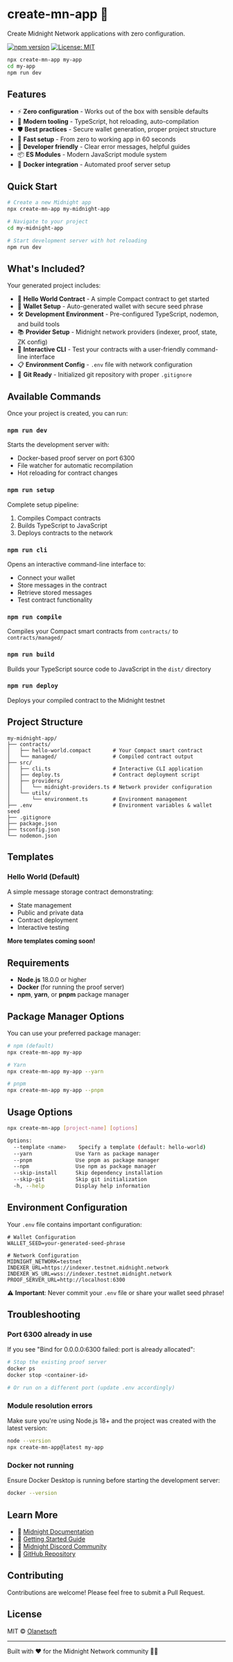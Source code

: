 # create-mn-app 🌙

Create Midnight Network applications with zero configuration.

[![npm version](https://img.shields.io/npm/v/create-mn-app.svg)](https://www.npmjs.com/package/create-mn-app)
[![License: MIT](https://img.shields.io/badge/License-MIT-yellow.svg)](https://opensource.org/licenses/MIT)

```bash
npx create-mn-app my-app
cd my-app
npm run dev
```

## Features

- ⚡ **Zero configuration** - Works out of the box with sensible defaults
- 🔧 **Modern tooling** - TypeScript, hot reloading, auto-compilation
- 🛡️ **Best practices** - Secure wallet generation, proper project structure
- 🚀 **Fast setup** - From zero to working app in 60 seconds
- 🎯 **Developer friendly** - Clear error messages, helpful guides
- 📦 **ES Modules** - Modern JavaScript module system
- 🐳 **Docker integration** - Automated proof server setup

## Quick Start

```bash
# Create a new Midnight app
npx create-mn-app my-midnight-app

# Navigate to your project
cd my-midnight-app

# Start development server with hot reloading
npm run dev
```

## What's Included?

Your generated project includes:

- 📝 **Hello World Contract** - A simple Compact contract to get started
- 🔐 **Wallet Setup** - Auto-generated wallet with secure seed phrase
- 🛠️ **Development Environment** - Pre-configured TypeScript, nodemon, and build tools
- 📚 **Provider Setup** - Midnight network providers (indexer, proof, state, ZK config)
- 🎨 **Interactive CLI** - Test your contracts with a user-friendly command-line interface
- 📋 **Environment Config** - `.env` file with network configuration
- 🔄 **Git Ready** - Initialized git repository with proper `.gitignore`

## Available Commands

Once your project is created, you can run:

### `npm run dev`
Starts the development server with:
- Docker-based proof server on port 6300
- File watcher for automatic recompilation
- Hot reloading for contract changes

### `npm run setup`
Complete setup pipeline:
1. Compiles Compact contracts
2. Builds TypeScript to JavaScript
3. Deploys contracts to the network

### `npm run cli`
Opens an interactive command-line interface to:
- Connect your wallet
- Store messages in the contract
- Retrieve stored messages
- Test contract functionality

### `npm run compile`
Compiles your Compact smart contracts from `contracts/` to `contracts/managed/`

### `npm run build`
Builds your TypeScript source code to JavaScript in the `dist/` directory

### `npm run deploy`
Deploys your compiled contract to the Midnight testnet

## Project Structure

```
my-midnight-app/
├── contracts/
│   ├── hello-world.compact       # Your Compact smart contract
│   └── managed/                  # Compiled contract output
├── src/
│   ├── cli.ts                    # Interactive CLI application
│   ├── deploy.ts                 # Contract deployment script
│   ├── providers/
│   │   └── midnight-providers.ts # Network provider configuration
│   └── utils/
│       └── environment.ts        # Environment management
├── .env                          # Environment variables & wallet seed
├── .gitignore
├── package.json
├── tsconfig.json
└── nodemon.json
```

## Templates

### Hello World (Default)
A simple message storage contract demonstrating:
- State management
- Public and private data
- Contract deployment
- Interactive testing

**More templates coming soon!**

## Requirements

- **Node.js** 18.0.0 or higher
- **Docker** (for running the proof server)
- **npm**, **yarn**, or **pnpm** package manager

## Package Manager Options

You can use your preferred package manager:

```bash
# npm (default)
npx create-mn-app my-app

# Yarn
npx create-mn-app my-app --yarn

# pnpm
npx create-mn-app my-app --pnpm
```

## Usage Options

```bash
npx create-mn-app [project-name] [options]

Options:
  --template <name>    Specify a template (default: hello-world)
  --yarn              Use Yarn as package manager
  --pnpm              Use pnpm as package manager
  --npm               Use npm as package manager
  --skip-install      Skip dependency installation
  --skip-git          Skip git initialization
  -h, --help          Display help information
```

## Environment Configuration

Your `.env` file contains important configuration:

```env
# Wallet Configuration
WALLET_SEED=your-generated-seed-phrase

# Network Configuration
MIDNIGHT_NETWORK=testnet
INDEXER_URL=https://indexer.testnet.midnight.network
INDEXER_WS_URL=wss://indexer.testnet.midnight.network
PROOF_SERVER_URL=http://localhost:6300
```

⚠️ **Important**: Never commit your `.env` file or share your wallet seed phrase!

## Troubleshooting

### Port 6300 already in use
If you see "Bind for 0.0.0.0:6300 failed: port is already allocated":
```bash
# Stop the existing proof server
docker ps
docker stop <container-id>

# Or run on a different port (update .env accordingly)
```

### Module resolution errors
Make sure you're using Node.js 18+ and the project was created with the latest version:
```bash
node --version
npx create-mn-app@latest my-app
```

### Docker not running
Ensure Docker Desktop is running before starting the development server:
```bash
docker --version
```

## Learn More

- 📖 [Midnight Documentation](https://docs.midnight.network)
- 🚀 [Getting Started Guide](https://docs.midnight.network/getting-started)
- 💬 [Midnight Discord Community](https://discord.gg/midnight)
- 🐙 [GitHub Repository](https://github.com/Olanetsoft/create-midnight-app)

## Contributing

Contributions are welcome! Please feel free to submit a Pull Request.

## License

MIT © [Olanetsoft](https://github.com/Olanetsoft)

---

Built with ❤️ for the Midnight Network community 🌙✨

